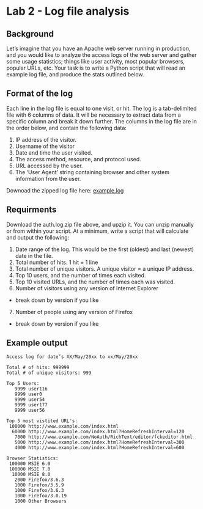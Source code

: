 # Lab 2 - Log file analysis

## Background

Let’s imagine that you have an Apache web server running in production, and you would like to analyze the access logs of the web server and gather some usage statistics; things like user activity, most popular browsers, popular URLs, etc. Your task is to write a Python script that will read an example log file, and produce the stats outlined below.

## Format of the log

Each line in the log file is equal to one visit, or hit. The log is a tab-delimited file with 6 columns of data. It will be necessary to extract data from a specific column and break it down further. The columns in the log file are in the order below, and contain the following data: 
 
1. IP address of the visitor.
2. Username of the visitor
3. Date and time the user visited.
4. The access method, resource, and protocol used.
5. URL accessed by the user.
6. The ‘User Agent’ string containing browser and other system information from the user.

Downoad the zipped log file here: [example.log](../resources/example.log.zip?raw=true)

## Requirments

Download the auth.log.zip file above, and upzip it. You can unzip manually or from within your script. At a minimum, write a script that will calculate and output the following:

1. Date range of the log. This would be the first (oldest) and last (newest) date in the file.
2. Total number of hits. 1 hit = 1 line
3. Total number of unique visitors. A unique visitor = a unique IP address.
4. Top 10 users, and the number of times each visited.
5. Top 10 visited URLs, and the number of times each was visited.
6. Number of visitors using any version of Internet Explorer
  - break down by version if you like
7. Number of people using any version of Firefox
  - break down by version if you like

## Example output

```
Access log for date’s XX/May/20xx to xx/May/20xx 

Total # of hits: 999999 
Total # of unique visitors: 999 

Top 5 Users:
   9999 user116
   9999 user0
   9999 user54
   9999 user177
   9999 user56

Top 5 most vistited URL's:
 100000 http://www.example.com/index.html
  60000 http://www.example.com/index.html?HomeRefreshInterval=120
   7000 http://www.example.com/NoAuth/RichText/editor/fckeditor.html
   5000 http://www.example.com/index.html?HomeRefreshInterval=300
   4000 http://www.example.com/index.html?HomeRefreshInterval=600 

Browser Statistics:
 100000 MSIE 6.0
 100000 MSIE 7.0
  10000 MSIE 8.0 
   2000 Firefox/3.6.3
   1000 Firefox/3.5.9
   1000 Firefox/3.6.3
   1000 Firefox/3.0.19
   1000 Other Browsers
```
